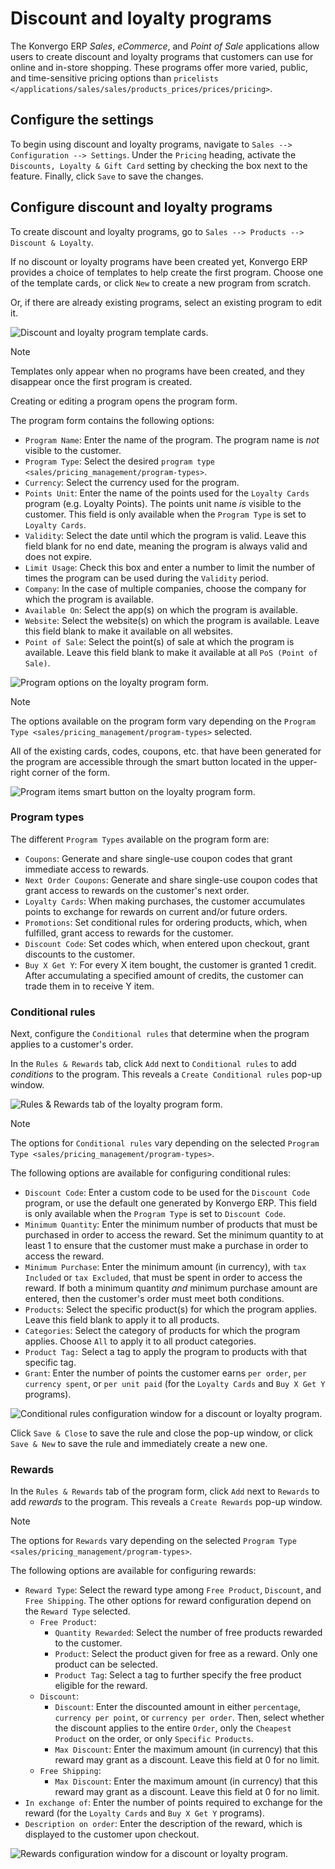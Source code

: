 # Discount and loyalty programs

The Konvergo ERP *Sales*, *eCommerce*, and *Point of Sale* applications allow
users to create discount and loyalty programs that customers can use for
online and in-store shopping. These programs offer more varied, public,
and time-sensitive pricing options than `pricelists
</applications/sales/sales/products_prices/prices/pricing>`.

## Configure the settings

To begin using discount and loyalty programs, navigate to
`Sales --> Configuration
--> Settings`. Under the `Pricing` heading, activate the
`Discounts, Loyalty &
Gift Card` setting by checking the box next to the feature. Finally,
click `Save` to save the changes.

## Configure discount and loyalty programs

To create discount and loyalty programs, go to
`Sales --> Products --> Discount &
Loyalty`.

If no discount or loyalty programs have been created yet, Konvergo ERP provides
a choice of templates to help create the first program. Choose one of
the template cards, or click `New` to create a new program from scratch.

Or, if there are already existing programs, select an existing program
to edit it.

<img src="loyalty_discount/price-discount-loyalty.png"
class="align-center"
alt="Discount and loyalty program template cards." />

> [!NOTE]
> Templates only appear when no programs have been created, and they
> disappear once the first program is created.

Creating or editing a program opens the program form.

The program form contains the following options:

- `Program Name`: Enter the name of the program. The program name is
  *not* visible to the customer.
- `Program Type`: Select the desired `program type
  <sales/pricing_management/program-types>`.
- `Currency`: Select the currency used for the program.
- `Points Unit`: Enter the name of the points used for the
  `Loyalty Cards` program (e.g. <span class="title-ref">Loyalty
  Points</span>). The points unit name *is* visible to the customer.
  This field is only available when the `Program Type` is set to
  `Loyalty Cards`.
- `Validity`: Select the date until which the program is valid. Leave
  this field blank for no end date, meaning the program is always valid
  and does not expire.
- `Limit Usage`: Check this box and enter a number to limit the number
  of times the program can be used during the `Validity` period.
- `Company`: In the case of multiple companies, choose the company for
  which the program is available.
- `Available On`: Select the app(s) on which the program is available.
- `Website`: Select the website(s) on which the program is available.
  Leave this field blank to make it available on all websites.
- `Point of Sale`: Select the point(s) of sale at which the program is
  available. Leave this field blank to make it available at all
  `PoS (Point of Sale)`.

<img src="loyalty_discount/price-programs.png" class="align-center"
alt="Program options on the loyalty program form." />

> [!NOTE]
> The options available on the program form vary depending on the
> `Program Type
> <sales/pricing_management/program-types>` selected.

All of the existing cards, codes, coupons, etc. that have been generated
for the program are accessible through the smart button located in the
upper-right corner of the form.

<img src="loyalty_discount/price-programs-items.png"
class="align-center"
alt="Program items smart button on the loyalty program form." />

### Program types

The different `Program Types` available on the program form are:

- `Coupons`: Generate and share single-use coupon codes that grant
  immediate access to rewards.
- `Next Order Coupons`: Generate and share single-use coupon codes that
  grant access to rewards on the customer's next order.
- `Loyalty Cards`: When making purchases, the customer accumulates
  points to exchange for rewards on current and/or future orders.
- `Promotions`: Set conditional rules for ordering products, which, when
  fulfilled, grant access to rewards for the customer.
- `Discount Code`: Set codes which, when entered upon checkout, grant
  discounts to the customer.
- `Buy X Get Y`: For every X item bought, the customer is granted 1
  credit. After accumulating a specified amount of credits, the customer
  can trade them in to receive Y item.

### Conditional rules

Next, configure the `Conditional rules` that determine when the program
applies to a customer's order.

In the `Rules & Rewards` tab, click `Add` next to `Conditional rules` to
add *conditions* to the program. This reveals a
`Create Conditional rules` pop-up window.

<img src="loyalty_discount/price-conditional-rewards.png"
class="align-center"
alt="Rules &amp; Rewards tab of the loyalty program form." />

> [!NOTE]
> The options for `Conditional rules` vary depending on the selected
> `Program Type
> <sales/pricing_management/program-types>`.

The following options are available for configuring conditional rules:

- `Discount Code`: Enter a custom code to be used for the
  `Discount Code` program, or use the default one generated by Konvergo ERP.
  This field is only available when the `Program Type` is set to
  `Discount Code`.
- `Minimum Quantity`: Enter the minimum number of products that must be
  purchased in order to access the reward. Set the minimum quantity to
  at least <span class="title-ref">1</span> to ensure that the customer
  must make a purchase in order to access the reward.
- `Minimum Purchase`: Enter the minimum amount (in currency), with `tax
  Included` or `tax Excluded`, that must be spent in order to access the
  reward. If both a minimum quantity *and* minimum purchase amount are
  entered, then the customer's order must meet both conditions.
- `Products`: Select the specific product(s) for which the program
  applies. Leave this field blank to apply it to all products.
- `Categories`: Select the category of products for which the program
  applies. Choose `All` to apply it to all product categories.
- `Product Tag:` Select a tag to apply the program to products with that
  specific tag.
- `Grant`: Enter the number of points the customer earns `per order`,
  `per currency spent`, or `per unit paid` (for the `Loyalty Cards` and
  `Buy X Get Y` programs).

<img src="loyalty_discount/price-conditions.png" class="align-center"
alt="Conditional rules configuration window for a discount or loyalty program." />

Click `Save & Close` to save the rule and close the pop-up window, or
click `Save & New` to save the rule and immediately create a new one.

### Rewards

In the `Rules & Rewards` tab of the program form, click `Add` next to
`Rewards` to add *rewards* to the program. This reveals a
`Create Rewards` pop-up window.

> [!NOTE]
> The options for `Rewards` vary depending on the selected `Program Type
> <sales/pricing_management/program-types>`.

The following options are available for configuring rewards:

- `Reward Type`: Select the reward type among `Free Product`,
  `Discount`, and `Free Shipping`. The other options for reward
  configuration depend on the `Reward Type` selected.
  - `Free Product`:
    - `Quantity Rewarded`: Select the number of free products rewarded
      to the customer.
    - `Product`: Select the product given for free as a reward. Only one
      product can be selected.
    - `Product Tag`: Select a tag to further specify the free product
      eligible for the reward.
  - `Discount`:
    - `Discount`: Enter the discounted amount in either `percentage`,
      `currency per point`, or `currency per order`. Then, select
      whether the discount applies to the entire `Order`, only the
      `Cheapest Product` on the order, or only `Specific Products`.
    - `Max Discount`: Enter the maximum amount (in currency) that this
      reward may grant as a discount. Leave this field at
      <span class="title-ref">0</span> for no limit.
  - `Free Shipping`:
    - `Max Discount`: Enter the maximum amount (in currency) that this
      reward may grant as a discount. Leave this field at
      <span class="title-ref">0</span> for no limit.
- `In exchange of`: Enter the number of points required to exchange for
  the reward (for the `Loyalty Cards` and `Buy X Get Y` programs).
- `Description on order`: Enter the description of the reward, which is
  displayed to the customer upon checkout.

<img src="loyalty_discount/price-rewards.png" class="align-center"
alt="Rewards configuration window for a discount or loyalty program." />
